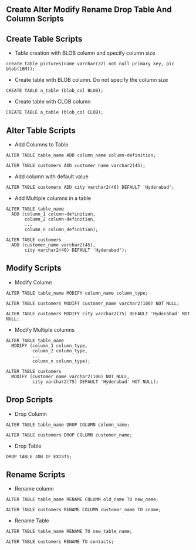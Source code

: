 ## Create Alter Modify Rename Drop  Table And Column Scripts
## Create Table Scripts
* Table creation with BLOB column and specify column size
```
create table pictures(name varchar(32) not null primary key, pic blob(16M));
```
* Create table with BLOB column. Do not specify the column size
```
CREATE TABLE a_table (blob_col BLOB);
```
* Create table with CLOB column
```
CREATE TABLE a_table (blob_col CLOB);
```

## Alter Table Scripts
* Add Columns to Table
```
ALTER TABLE table_name ADD column_name column-definition;

ALTER TABLE customers ADD customer_name varchar2(45);
```
* Add column with default value
```
ALTER TABLE customers ADD city varchar2(40) DEFAULT 'Hyderabad';
```
* Add Multiple columns in a table
```
ALTER TABLE table_name
  ADD (column_1 column-definition,
       column_2 column-definition,
       ...
       column_n column_definition);
	   
ALTER TABLE customers
  ADD (customer_name varchar2(45),
       city varchar2(40) DEFAULT 'Hyderabad');
```

## Modify Scripts
* Modify Column
```
ALTER TABLE table_name MODIFY column_name column_type;

ALTER TABLE customers MODIFY customer_name varchar2(100) NOT NULL;

ALTER TABLE customers MODIFY city varchar2(75) DEFAULT 'Hyderabad' NOT NULL;
```
* Modify Multiple columns
```
ALTER TABLE table_name
  MODIFY (column_1 column_type,
          column_2 column_type,
          ...
          column_n column_type);
		  
ALTER TABLE customers
  MODIFY (customer_name varchar2(100) NOT NULL,
          city varchar2(75) DEFAULT 'Hyderabad' NOT NULL);
```

## Drop Scripts
* Drop Column
```
ALTER TABLE table_name DROP COLUMN column_name;

ALTER TABLE customers DROP COLUMN customer_name;
```
* Drop Table
```
DROP TABLE JOB IF EXISTS;
```

## Rename Scripts
* Rename column
```
ALTER TABLE table_name RENAME COLUMN old_name TO new_name;

ALTER TABLE customers RENAME COLUMN customer_name TO cname;
```
* Rename Table
```
ALTER TABLE table_name RENAME TO new_table_name;

ALTER TABLE customers RENAME TO contacts;
```
